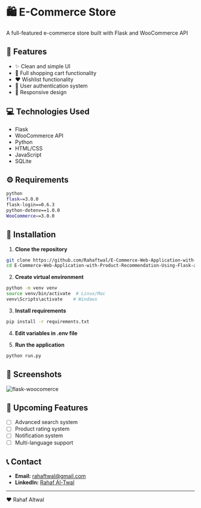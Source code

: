 # 🛍️ E-Commerce Store

A full-featured e-commerce store built with Flask and WooCommerce API  

## 🚀 Features

- ✨ Clean and simple UI  
- 🛒 Full shopping cart functionality  
- ❤️ Wishlist functionality  
- 👤 User authentication system  
- 📱 Responsive design  

## 💻 Technologies Used

- Flask  
- WooCommerce API  
- Python  
- HTML/CSS  
- JavaScript  
- SQLite  

## ⚙️ Requirements

```bash
python
flask==3.0.0
flask-login==0.6.3
python-dotenv==1.0.0
WooCommerce==3.0.0
```

## 🔧 Installation

1. **Clone the repository**

```bash
git clone https://github.com/Rahaftwal/E-Commerce-Web-Application-with-Product-Recommendation-Using-Flask-and-WooCommerce-API.git
cd E-Commerce-Web-Application-with-Product-Recommendation-Using-Flask-and-WooCommerce-API
```

2. **Create virtual environment**

```bash
python -m venv venv
source venv/bin/activate  # Linux/Mac
venv\Scripts\activate    # Windows
```

3. **Install requirements**

```bash
pip install -r requirements.txt
```

4. **Edit variables in .env file**

5. **Run the application**

```bash
python run.py
```

## 📸 Screenshots
![flask-woocomerce](https://github.com/user-attachments/assets/e21c1eee-cefd-47ab-9e3c-166afc385c7c)



## 🌟 Upcoming Features

- [ ] Advanced search system  
- [ ] Product rating system  
- [ ] Notification system  
- [ ] Multi-language support  

## 📞 Contact

- **Email:** rahaftwal@gmail.com  
- **LinkedIn:** [Rahaf Al-Twal](https://www.linkedin.com/in/rahaf-al-twal/)  

---
❤️ Rahaf Altwal

